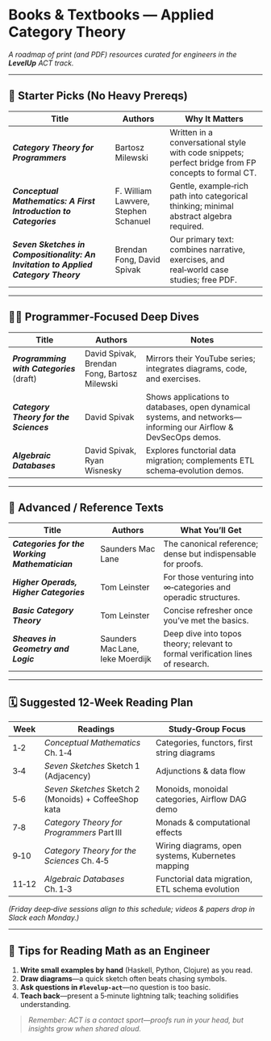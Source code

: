 # Books & Textbooks — Applied Category Theory

*A roadmap of print (and PDF) resources curated for engineers in the **LevelUp** ACT track.*

---

## 🌟 Starter Picks (No Heavy Prereqs)

| Title                                                                              | Authors                              | Why It Matters                                                                                      |
| ---------------------------------------------------------------------------------- | ------------------------------------ | --------------------------------------------------------------------------------------------------- |
| ***Category Theory for Programmers***                                              | Bartosz Milewski                     | Written in a conversational style with code snippets; perfect bridge from FP concepts to formal CT. |
| ***Conceptual Mathematics: A First Introduction to Categories***                   | F. William Lawvere, Stephen Schanuel | Gentle, example‑rich path into categorical thinking; minimal abstract algebra required.             |
| ***Seven Sketches in Compositionality: An Invitation to Applied Category Theory*** | Brendan Fong, David Spivak           | Our primary text: combines narrative, exercises, and real‑world case studies; free PDF.             |

---

## 👩‍💻 Programmer‑Focused Deep Dives

| Title                                     | Authors                                      | Notes                                                                                                          |
| ----------------------------------------- | -------------------------------------------- | -------------------------------------------------------------------------------------------------------------- |
| ***Programming with Categories*** (draft) | David Spivak, Brendan Fong, Bartosz Milewski | Mirrors their YouTube series; integrates diagrams, code, and exercises.                                        |
| ***Category Theory for the Sciences***    | David Spivak                                 | Shows applications to databases, open dynamical systems, and networks—informing our Airflow & DevSecOps demos. |
| ***Algebraic Databases***                 | David Spivak, Ryan Wisnesky                  | Explores functorial data migration; complements ETL schema‑evolution demos.                                    |

---

## 🔬 Advanced / Reference Texts

| Title                                          | Authors                          | What You’ll Get                                                                 |
| ---------------------------------------------- | -------------------------------- | ------------------------------------------------------------------------------- |
| ***Categories for the Working Mathematician*** | Saunders Mac Lane                | The canonical reference; dense but indispensable for proofs.                    |
| ***Higher Operads, Higher Categories***        | Tom Leinster                     | For those venturing into ∞‑categories and operadic structures.                  |
| ***Basic Category Theory***                    | Tom Leinster                     | Concise refresher once you’ve met the basics.                                   |
| ***Sheaves in Geometry and Logic***            | Saunders Mac Lane, Ieke Moerdijk | Deep dive into topos theory; relevant to formal verification lines of research. |

---

## 🗓️ Suggested 12‑Week Reading Plan

| Week  | Readings                                              | Study‑Group Focus                                 |
| ----- | ----------------------------------------------------- | ------------------------------------------------- |
| 1‑2   | *Conceptual Mathematics* Ch. 1‑4                      | Categories, functors, first string diagrams       |
| 3‑4   | *Seven Sketches* Sketch 1 (Adjacency)                 | Adjunctions & data flow                           |
| 5‑6   | *Seven Sketches* Sketch 2 (Monoids) + CoffeeShop kata | Monoids, monoidal categories, Airflow DAG demo    |
| 7‑8   | *Category Theory for Programmers* Part III            | Monads & computational effects                    |
| 9‑10  | *Category Theory for the Sciences* Ch. 4‑5            | Wiring diagrams, open systems, Kubernetes mapping |
| 11‑12 | *Algebraic Databases* Ch. 1‑3                         | Functorial data migration, ETL schema evolution   |

*(Friday deep‑dive sessions align to this schedule; videos & papers drop in Slack each Monday.)*

---

## 📓 Tips for Reading Math as an Engineer

1. **Write small examples by hand** (Haskell, Python, Clojure) as you read.
2. **Draw diagrams**—a quick sketch often beats chasing symbols.
3. **Ask questions in `#levelup-act`**—no question is too basic.
4. **Teach back**—present a 5‑minute lightning talk; teaching solidifies understanding.

> *Remember: ACT is a contact sport—proofs run in your head, but insights grow when shared aloud.*

